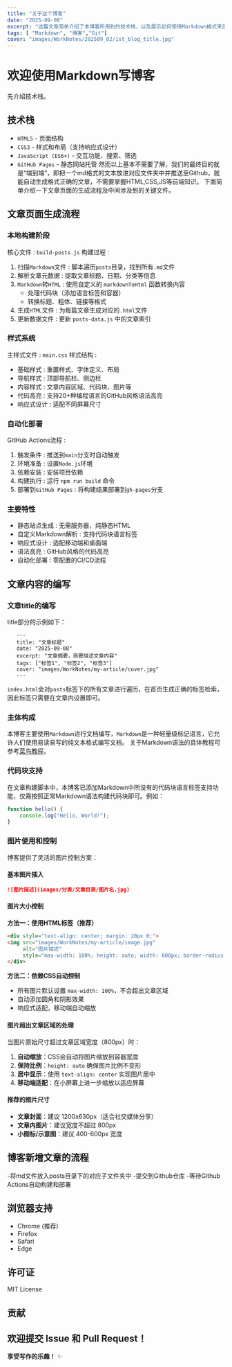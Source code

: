 ```yaml
---
title: "关于这个博客"
date: "2025-09-08"
excerpt: "这篇文章简单介绍了本博客所用到的技术栈，以及展示如何使用Markdown格式来创建博客文章。只需要创建.md文件并push到GitHub即可自动生成HTML页面。"
tags: [ "Markdown", "博客","Git"]
cover: "images/WorkNotes/202509_02/1st_blog_title.jpg"
---
```


# 欢迎使用Markdown写博客
先介绍技术栈。
## 技术栈
- `HTML5` - 页面结构
- `CSS3` - 样式和布局（支持响应式设计）
- `JavaScript (ES6+)` - 交互功能、搜索、筛选
- `GitHub Pages` - 静态网站托管
然而以上基本不需要了解，我们的最终目的就是“端到端”，即把一个md格式的文本放进对应文件夹中并推送至Github，就能自动生成格式正确的文章，不需要掌握HTML,CSS,JS等前端知识。
下面简单介绍一下文章页面的生成流程及中间涉及到的关键文件。
## 文章页面生成流程
### 本地构建阶段
核心文件 : `build-posts.js`
构建过程 :
1. 扫描`Markdown`文件 : 脚本遍历`posts`目录，找到所有`.md`文件
2. 解析文章元数据 : 提取文章标题、日期、分类等信息
3. `Markdown`转`HTML` : 使用自定义的 `markdownToHtml` 函数转换内容
   - 处理代码块（添加语言标签和容器）
   - 转换标题、粗体、链接等格式
4. 生成`HTML`文件 : 为每篇文章生成对应的`.html`文件
5. 更新数据文件 : 更新 `posts-data.js` 中的文章索引
### 样式系统
主样式文件 : `main.css`
样式结构 :
- 基础样式 : 重置样式、字体定义、布局
- 导航样式 : 顶部导航栏、侧边栏
- 内容样式 : 文章内容区域、代码块、图片等
- 代码高亮 : 支持20+种编程语言的GitHub风格语法高亮
- 响应式设计 : 适配不同屏幕尺寸
### 自动化部署
GitHub Actions流程 :
1. 触发条件 : 推送到`main`分支时自动触发
2. 环境准备 : 设置`Node.js`环境
3. 依赖安装 : 安装项目依赖
4. 构建执行 : 运行 `npm run build` 命令
5. 部署到`GitHub Pages` : 将构建结果部署到`gh-pages`分支
### 主要特性
- 静态站点生成 : 无需服务器，纯静态HTML
- 自定义Markdown解析 : 支持代码块语言标签
- 响应式设计 : 适配移动端和桌面端
- 语法高亮 : GitHub风格的代码高亮
- 自动化部署 : 零配置的CI/CD流程
## 文章内容的编写
### 文章title的编写
title部分的示例如下：
```
   ---
   title: "文章标题"
   date: "2025-09-08"
   excerpt: "文章摘要，简要描述文章内容"
   tags: ["标签1", "标签2", "标签3"]
   cover: "images/WorkNotes/my-article/cover.jpg"
   ---
```
`index.html`会对`posts`标签下的所有文章进行遍历，在首页生成正确的标签检索，因此标签只需要在文章内设置即可。
### 主体构成
本博客主要使用`Markdown`进行文档编写，`Markdown`是一种轻量级标记语言，它允许人们使用易读易写的纯文本格式编写文档。
关于Markdown语法的具体教程可参考[菜鸟教程](https://www.runoob.com/markdown/md-tutorial.html)。
### 代码块支持
在文章构建脚本中，本博客已添加Markdown中所没有的代码块语言标签支持功能，仅需按照正常Markdown语法构建代码块即可。例如：
```javascript
function hello() {
    console.log("Hello, World!");
}
```
### 图片使用和控制
博客提供了灵活的图片控制方案：
#### 基本图片插入
```markdown
![图片描述](images/分类/文章目录/图片名.jpg)
```
#### 图片大小控制
**方法一：使用HTML标签（推荐）**
```html
<div style="text-align: center; margin: 20px 0;">
<img src="images/WorkNotes/my-article/image.jpg" 
     alt="图片描述" 
     style="max-width: 100%; height: auto; width: 600px; border-radius: 8px; box-shadow: 0 4px 8px rgba(0,0,0,0.1);" />
</div>
```
**方法二：依赖CSS自动控制**
- 所有图片默认设置 `max-width: 100%`，不会超出文章区域
- 自动添加圆角和阴影效果
- 响应式适配，移动端自动缩放
#### 图片超出文章区域的处理
当图片原始尺寸超过文章区域宽度（800px）时：
1. **自动缩放**：CSS会自动将图片缩放到容器宽度
2. **保持比例**：`height: auto` 确保图片比例不变形
3. **居中显示**：使用 `text-align: center` 实现图片居中
4. **移动端适配**：在小屏幕上进一步缩放以适应屏幕
#### 推荐的图片尺寸
- **文章封面**：建议 1200x630px（适合社交媒体分享）
- **文章内图片**：建议宽度不超过 800px
- **小图标/示意图**：建议 400-600px 宽度
## 博客新增文章的流程
-将md文件放入posts目录下的对应子文件夹中
-提交到Github仓库
-等待Github Actions自动构建和部署
## 浏览器支持
- Chrome (推荐)
- Firefox
- Safari
- Edge
## 许可证
MIT License
## 贡献
欢迎提交 Issue 和 Pull Request！
---
**享受写作的乐趣！** ✨